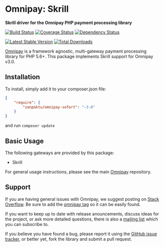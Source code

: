 # Omnipay: Skrill

**Skrill driver for the Omnipay PHP payment processing library**

[![Build Status](https://travis-ci.org/alfaproject/omnipay-skrill.png?branch=master)](https://travis-ci.org/alfaproject/omnipay-skrill)
[![Coverage Status](https://coveralls.io/repos/alfaproject/omnipay-skrill/badge.png?branch=master)](https://coveralls.io/r/alfaproject/omnipay-skrill?branch=master)
[![Dependency Status](https://www.versioneye.com/user/projects/52c6cf75ec1375074900000f/badge.png)](https://www.versioneye.com/user/projects/52c6cf75ec1375074900000f)

[![Latest Stable Version](https://poser.pugx.org/alfaproject/omnipay-skrill/version.png)](https://packagist.org/packages/alfaproject/omnipay-skrill)
[![Total Downloads](https://poser.pugx.org/alfaproject/omnipay-skrill/d/total.png)](https://packagist.org/packages/alfaproject/omnipay-skrill)

[Omnipay](https://github.com/omnipay/omnipay) is a framework agnostic, multi-gateway payment
processing library for PHP 5.6+. This package implements Skrill support for Omnipay v3.0.

## Installation

To install, simply add it to your composer.json file:

```json
{
    "require": {
        "zanpaktu/omnipay-sofort": "~3.0"
    }
}
```

and run `composer update`
## Basic Usage

The following gateways are provided by this package:

* Skrill

For general usage instructions, please see the main [Omnipay](https://github.com/omnipay/omnipay)
repository.

## Support

If you are having general issues with Omnipay, we suggest posting on
[Stack Overflow](http://stackoverflow.com/). Be sure to add the
[omnipay tag](http://stackoverflow.com/questions/tagged/omnipay) so it can be easily found.

If you want to keep up to date with release anouncements, discuss ideas for the project,
or ask more detailed questions, there is also a [mailing list](https://groups.google.com/forum/#!forum/omnipay) which
you can subscribe to.

If you believe you have found a bug, please report it using the [GitHub issue tracker](https://github.com/alfaproject/omnipay-skrill/issues),
or better yet, fork the library and submit a pull request.
